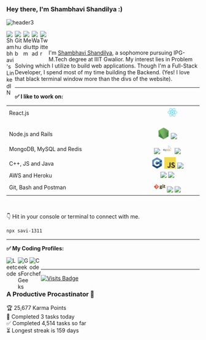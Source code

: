 ### Hey there, I'm Shambhavi Shandilya :)

![header3](https://user-images.githubusercontent.com/56017960/223624498-2c7864aa-9f52-4194-91fe-e14d39712abd.png)



<a href="https://www.linkedin.com/in/savi1311">
  <img align="left" alt="Shambhavi's LinkedIN" width="22px" src="https://upload.wikimedia.org/wikipedia/commons/thumb/c/ca/LinkedIn_logo_initials.png/640px-LinkedIn_logo_initials.png" />
</a>
<a href="https://github.com/savi-1311">
  <img align="left" alt="Github" width="22px" src="https://cdn-icons-png.flaticon.com/512/25/25231.png#gh-light-mode-only" />
</a>
<a href="https://shambhavishandilya.medium.com/">
  <img align="left" alt="Medium" width="22px" src="https://cdn1.iconfinder.com/data/icons/social-media-circle-7/512/Circled_Medium_svg5-512.png#gh-light-mode-only" />
</a>
<a href="https://www.wattpad.com/user/savi1311">
  <img align="left" alt="Wattpad" width="22px" src="https://i.pinimg.com/474x/3e/9b/2a/3e9b2a723bd1e516348c20e0c9f51554.jpg" />
</a>
<a href="https://twitter.com/savi1311">
  <img align="left" alt="Twitter" width="22px" src="https://cdn.usbrandcolors.com/images/logos/twitter-logo.svg" />
</a>

<br>
<br>

I'm [Shambhavi Shandilya](https://www.linkedin.com/in/savi1311), a sophomore pursuing IPG-M.Tech degree at IIIT Gwalior. My interest lies in Problem Solving which I utilize to build web applications. Though I'm a Full-Stack Developer, I spend most of my time building the Backend. (Yes! I love that black terminal window more than the divs of the website).

<hr>

**✅ I like to work on:**  

|       |  |
| :---        |    :----:   |
| React.js &nbsp; &nbsp; &nbsp; &nbsp; &nbsp; &nbsp; &nbsp; &nbsp; &nbsp; &nbsp; &nbsp; &nbsp; &nbsp; &nbsp; &nbsp;&nbsp; &nbsp; &nbsp; &nbsp; &nbsp; &nbsp; &nbsp; &nbsp; &nbsp; &nbsp; &nbsp; &nbsp; &nbsp; &nbsp; &nbsp; &nbsp; &nbsp; &nbsp; &nbsp; &nbsp; &nbsp;&nbsp; &nbsp; &nbsp; &nbsp; &nbsp; &nbsp; &nbsp; &nbsp; |&nbsp; &nbsp; &nbsp; &nbsp; &nbsp;&nbsp; &nbsp; &nbsp; &nbsp; &nbsp; &nbsp;<img height="30" src="https://raw.githubusercontent.com/github/explore/80688e429a7d4ef2fca1e82350fe8e3517d3494d/topics/react/react.png"> &nbsp; &nbsp; &nbsp; &nbsp; &nbsp;&nbsp; &nbsp; &nbsp; &nbsp; &nbsp; &nbsp;|
| Node.js and Rails   |<img height="30" src="https://raw.githubusercontent.com/github/explore/80688e429a7d4ef2fca1e82350fe8e3517d3494d/topics/nodejs/nodejs.png">  <img height="30" src="https://upload.wikimedia.org/wikipedia/commons/6/62/Ruby_On_Rails_Logo.svg">|
|MongoDB, MySQL and Redis |<img height="30" src="https://www.vectorlogo.zone/logos/mongodb/mongodb-icon.svg"> <img height="30" src="https://raw.githubusercontent.com/github/explore/80688e429a7d4ef2fca1e82350fe8e3517d3494d/topics/mysql/mysql.png"> <img height="30" src="https://cdn.iconscout.com/icon/free/png-256/redis-4-1175103.png"> |
|C++, JS and Java|<img height="30" src="https://raw.githubusercontent.com/github/explore/80688e429a7d4ef2fca1e82350fe8e3517d3494d/topics/cpp/cpp.png"> <img height="30" src="https://raw.githubusercontent.com/github/explore/80688e429a7d4ef2fca1e82350fe8e3517d3494d/topics/javascript/javascript.png"> <img height="30" src="https://cdn.freebiesupply.com/logos/large/2x/java-logo-png-transparent.png"> |
|AWS and Heroku|<img height="30" src="https://upload.wikimedia.org/wikipedia/commons/thumb/9/93/Amazon_Web_Services_Logo.svg/1024px-Amazon_Web_Services_Logo.svg.png"> <img height="30" src="https://www.vectorlogo.zone/logos/heroku/heroku-icon.svg">|
|Git, Bash and Postman|<img height="30" src="https://raw.githubusercontent.com/github/explore/80688e429a7d4ef2fca1e82350fe8e3517d3494d/topics/git/git.png"> <img height="30" src="https://upload.wikimedia.org/wikipedia/commons/thumb/4/4b/Bash_Logo_Colored.svg/1200px-Bash_Logo_Colored.svg.png"> <img height="30" src="https://www.vectorlogo.zone/logos/getpostman/getpostman-icon.svg"> |

<br/>

👇 Hit in your console or terminal to connect with me.

```bash
npx savi-1311
```
<hr>

**✅ My Coding Profiles:** 
<br>

<a href="https://leetcode.com/savi_1311">
  <img align="left" alt="Leetcode" width="30px" src="https://upload.wikimedia.org/wikipedia/commons/1/19/LeetCode_logo_black.png" />
</a>

<a href="https://auth.geeksforgeeks.org/user/savi1311/profile">
  <img align="left" alt="GeeksForGeeks" width="30px" src="https://media.geeksforgeeks.org/wp-content/uploads/20210228231058/gfg.png" />
</a>

<a href="https://www.codechef.com/users/savi_1311">
  <img align="left" alt="Codechef" width="30px" src="https://cdn.codechef.com/sites/default/files/uploads/pictures/811b20a47eac52b10c90ab82e0628e21.png" />
</a>
<br>

<hr>

[![Visits Badge](https://badges.pufler.dev/visits/savi-1311/savi-1311)](https://badges.pufler.dev)

### A Productive Procastinator 🌸

<!-- TODO-IST:START -->
🏆  25,677 Karma Points           
🌸  Completed 3 tasks today           
✅  Completed 4,514 tasks so far           
⏳  Longest streak is 159 days
<!-- TODO-IST:END -->


